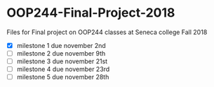 # OOP244-Final-Project-2018
Files for Final project on OOP244 classes at Seneca college
Fall 2018
- [x] milestone 1 due november 2nd
- [ ] milestone 2 due november 9th 
- [ ] milestone 3 due november 21st
- [ ] milestone 4 due november 23rd
- [ ] milestone 5 due november 28th
